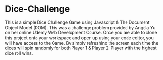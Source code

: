# Dice-Challenge

This is a simple Dice Challenge Game using Javascript & The Document Object Model (DOM). This was a challenge problem provided by Angela Yu on her online Udemy Web Development Course. Once you are able to clone this project onto your workspace and open up using your code editor, you will have access to the Game. By simply refreshing the screen each time the dices will spin randomly for both Player 1 & Player 2. Player with the highest dice roll wins.

